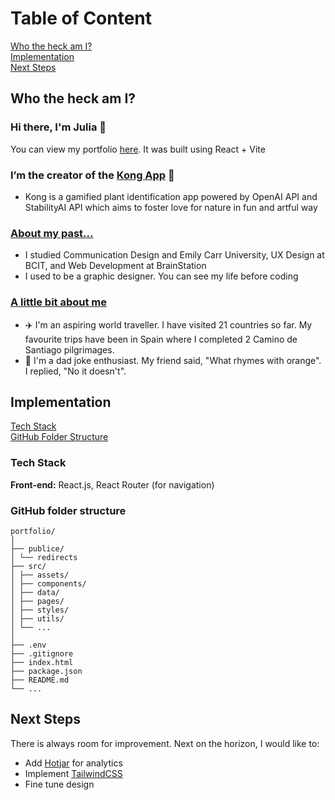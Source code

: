 # Table of Content

[Who the heck am I?](#who-the-heck-am-i) <br>
[Implementation](#implementation)<br>
[Next Steps](#next-steps)<br>

## Who the heck am I?

### Hi there, I'm Julia 👋

You can view my portfolio <a href="https://thejuliakim.com/">here</a>.
It was built using React + Vite

### I’m the creator of the <a href="https://kong-app.netlify.app/">Kong App</a> 🌱

- Kong is a gamified plant identification app powered by OpenAI API and StabilityAI API which aims to foster love for nature in fun and artful way

### <a href="https://thejuliakim.com/graphic-projects">About my past...</a>

- I studied Communication Design and Emily Carr University, UX Design at BCIT, and Web Development at BrainStation
- I used to be a graphic designer. You can see my life before coding

### <a href="https://thejuliakim.com/about">A little bit about me</a>

- ✈️ I'm an aspiring world traveller. I have visited 21 countries so far. My favourite trips have been in Spain where I completed 2 Camino de Santiago pilgrimages.
- 💬 I'm a dad joke enthusiast. My friend said, "What rhymes with orange". I replied, "No it doesn't".

## Implementation

[Tech Stack](#tech-stack)<br>
[GitHub Folder Structure](#github-folder-structure)<br>

### Tech Stack

**Front-end:** React.js, React Router (for navigation)

### GitHub folder structure

```
portfolio/
│
├── publice/
│ └── redirects
├── src/
│ ├── assets/
│ ├── components/
│ ├── data/
│ ├── pages/
│ ├── styles/
│ ├── utils/
│ └── ...
│
├── .env
├── .gitignore
├── index.html
├── package.json
├── README.md
└── ...
```

## Next Steps

There is always room for improvement.
Next on the horizon, I would like to:

- Add [Hotjar](https://www.hotjar.com/) for analytics
- Implement [TailwindCSS](https://tailwindcss.com/)
- Fine tune design
